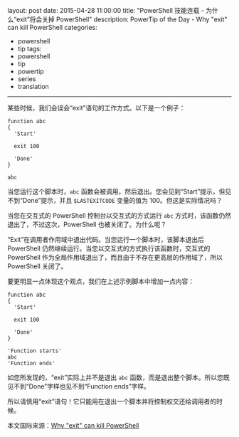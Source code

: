 ﻿layout: post
date: 2015-04-28 11:00:00
title: "PowerShell 技能连载 - 为什么“exit”将会关掉 PowerShell"
description: PowerTip of the Day - Why "exit" can kill PowerShell
categories:
- powershell
- tip
tags:
- powershell
- tip
- powertip
- series
- translation
---
某些时候，我们会误会“exit”语句的工作方式。以下是一个例子：

    function abc
    {
      'Start'
    
      exit 100
    
      'Done'
    }
    
    abc

当您运行这个脚本时，`abc` 函数会被调用，然后退出。您会见到“Start”提示，但见不到“Done”提示，并且 `$LASTEXITCODE` 变量的值为 100。但这是实际情况吗？

当您在交互式的 PowerShell 控制台以交互式的方式运行 `abc` 方式时，该函数仍然退出了，不过这次，PowerShell 也被关闭了。为什么呢？

“Exit”在调用者作用域中退出代码。当您运行一个脚本时，该脚本退出后 PowerShell 仍然继续运行。当您以交互式的方式执行该函数时，交互式的 PowerShell 作为全局作用域退出了，而且由于不存在更高层的作用域了，所以 PowerShell 关闭了。

要更明显一点体现这个观点，我们在上述示例脚本中增加一点内容：

    function abc
    {
      'Start'
    
      exit 100
    
      'Done'
    }
    
    'Function starts'
    abc
    'Function ends' 

如您所发现的，“exit”实际上并不是退出 `abc` 函数，而是退出整个脚本。所以您既见不到“Done”字样也见不到“Function ends”字样。

所以请慎用“exit”语句！它只能用在退出一个脚本并将控制权交还给调用者的时候。

<!--more-->
本文国际来源：[Why "exit" can kill PowerShell](http://powershell.com/cs/blogs/tips/archive/2015/04/28/why-quot-exit-quot-can-kill-powershell.aspx)
